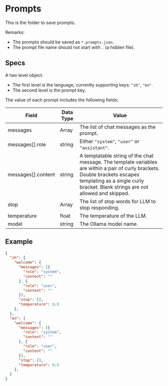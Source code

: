 # Prompts

This is the folder to save prompts.

Remarks:
- The prompts should be saved as `*.prompts.json`.
- The prompt file name should not start with `.` (a hidden file).

## Specs

A two level object.
- The first level is the language, currently supporting keys: `"zh"`, `"en"`.
- The second level is the prompt key.

The value of each prompt includes the following fields:

| Field | Data Type | Value |
|---|---|---|
| messages | Array<IChatMessage> | The list of chat messages as the prompt. |
| messages[].role | string | Either `"system"`, `"user"` or `"assistant"`. |
| messages[].content | string | A templatable string of the chat message. The template variables are within a pair of curly brackets. Double brackets escapes templating as a single curly bracket. Blank strings are not allowed and skipped. |
| stop | Array<string> | The list of stop words for LLM to stop responding. |
| temperature | float | The temperature of the LLM. |
| model | string | The Ollama model name. |

## Example
```json
{
  "zh": {
    "welcome": {
      "messages": [{
        "role": "system",
        "content": ""
      }, {
        "role": "user",
        "content": ""
      }],
      "stop": [],
      "temperature": 0.9
    },
  },
  "en": {
    "welcome": {
      "messages": [{
        "role": "system",
        "content": ""
      }, {
        "role": "user",
        "content": ""
      }],
      "stop": [],
      "temperature": 0.9
    },
  }
}
```